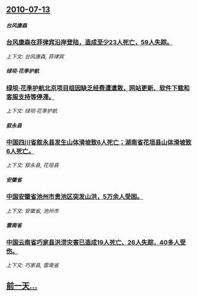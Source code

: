 ## [2010-07-13](/news/2010/07/13/index.md)

##### 台风康森
### [ 台风康森在菲律宾沿岸登陆，造成至少23人死亡，59人失踪。](/news/2010/07/13/台风康森在菲律宾沿岸登陆-造成至少23人死亡-59人失踪.md)
_上下文: 台风康森, 菲律宾_

##### 绿坝·花季护航
### [ 绿坝·花季护航北京项目组因缺乏经费遭遣散，网站更新、软件下载和客服支持等停滞。](/news/2010/07/13/绿坝-花季护航北京项目组因缺乏经费遭遣散-网站更新-软件下载和客服支持等停滞.md)
_上下文: 绿坝·花季护航_

##### 叙永县
### [ 中国四川省叙永县发生山体滑坡致6人死亡；湖南省花垣县山体滑坡致6人死亡。](/news/2010/07/13/中国四川省叙永县发生山体滑坡致6人死亡-湖南省花垣县山体滑坡致6人死亡.md)
_上下文: 叙永县, 花垣县_

##### 安徽省
### [ 中国安徽省池州市贵池区突发山洪，5万余人受困。](/news/2010/07/13/中国安徽省池州市贵池区突发山洪-5万余人受困.md)
_上下文: 安徽省, 池州市_

##### 雲南省
### [ 中国云南省巧家县洪涝灾害已造成19人死亡、26人失踪，40多人受伤。](/news/2010/07/13/中国云南省巧家县洪涝灾害已造成19人死亡-26人失踪-40多人受伤.md)
_上下文: 巧家县, 雲南省_

## [前一天...](/news/2010/07/12/index.md)

